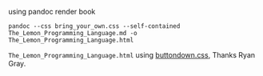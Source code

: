 using pandoc render book

	pandoc --css bring_your_own.css --self-contained The_Lemon_Programming_Language.md -o The_Lemon_Programming_Language.html


`The_Lemon_Programming_Language.html` using [buttondown.css](https://gist.github.com/ryangray/1882525), Thanks Ryan Gray.
